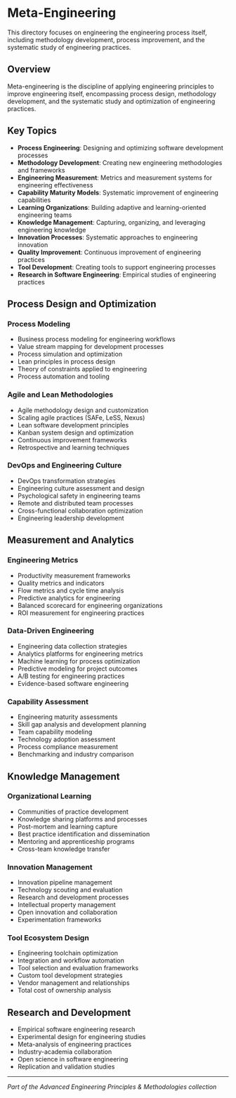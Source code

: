 # Meta-Engineering

This directory focuses on engineering the engineering process itself, including methodology development, process improvement, and the systematic study of engineering practices.

## Overview

Meta-engineering is the discipline of applying engineering principles to improve engineering itself, encompassing process design, methodology development, and the systematic study and optimization of engineering practices.

## Key Topics

- **Process Engineering**: Designing and optimizing software development processes
- **Methodology Development**: Creating new engineering methodologies and frameworks
- **Engineering Measurement**: Metrics and measurement systems for engineering effectiveness
- **Capability Maturity Models**: Systematic improvement of engineering capabilities
- **Learning Organizations**: Building adaptive and learning-oriented engineering teams
- **Knowledge Management**: Capturing, organizing, and leveraging engineering knowledge
- **Innovation Processes**: Systematic approaches to engineering innovation
- **Quality Improvement**: Continuous improvement of engineering practices
- **Tool Development**: Creating tools to support engineering processes
- **Research in Software Engineering**: Empirical studies of engineering practices

## Process Design and Optimization

### Process Modeling
- Business process modeling for engineering workflows
- Value stream mapping for development processes
- Process simulation and optimization
- Lean principles in process design
- Theory of constraints applied to engineering
- Process automation and tooling

### Agile and Lean Methodologies
- Agile methodology design and customization
- Scaling agile practices (SAFe, LeSS, Nexus)
- Lean software development principles
- Kanban system design and optimization
- Continuous improvement frameworks
- Retrospective and learning techniques

### DevOps and Engineering Culture
- DevOps transformation strategies
- Engineering culture assessment and design
- Psychological safety in engineering teams
- Remote and distributed team processes
- Cross-functional collaboration optimization
- Engineering leadership development

## Measurement and Analytics

### Engineering Metrics
- Productivity measurement frameworks
- Quality metrics and indicators
- Flow metrics and cycle time analysis
- Predictive analytics for engineering
- Balanced scorecard for engineering organizations
- ROI measurement for engineering practices

### Data-Driven Engineering
- Engineering data collection strategies
- Analytics platforms for engineering metrics
- Machine learning for process optimization
- Predictive modeling for project outcomes
- A/B testing for engineering practices
- Evidence-based software engineering

### Capability Assessment
- Engineering maturity assessments
- Skill gap analysis and development planning
- Team capability modeling
- Technology adoption assessment
- Process compliance measurement
- Benchmarking and industry comparison

## Knowledge Management

### Organizational Learning
- Communities of practice development
- Knowledge sharing platforms and processes
- Post-mortem and learning capture
- Best practice identification and dissemination
- Mentoring and apprenticeship programs
- Cross-team knowledge transfer

### Innovation Management
- Innovation pipeline management
- Technology scouting and evaluation
- Research and development processes
- Intellectual property management
- Open innovation and collaboration
- Experimentation frameworks

### Tool Ecosystem Design
- Engineering toolchain optimization
- Integration and workflow automation
- Tool selection and evaluation frameworks
- Custom tool development strategies
- Vendor management and relationships
- Total cost of ownership analysis

## Research and Development

- Empirical software engineering research
- Experimental design for engineering studies
- Meta-analysis of engineering practices
- Industry-academia collaboration
- Open science in software engineering
- Replication and validation studies

---

*Part of the Advanced Engineering Principles & Methodologies collection*
